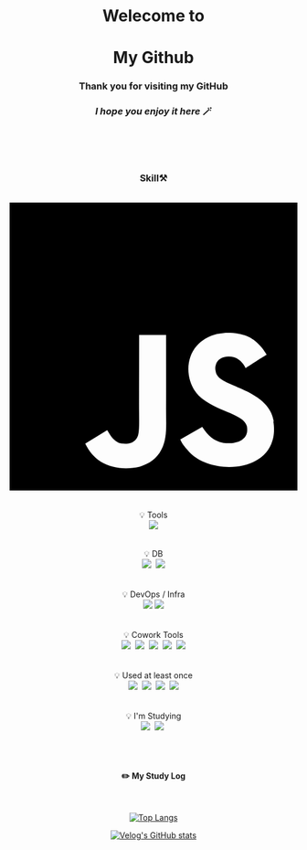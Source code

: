 <div align="center">

#      Welecome to
#      My Github


###    Thank you for visiting my GitHub
###    _I hope you enjoy it here_ 🪄


  <br><br><br>

###  Skill⚒️
  <br>
<div display="inline-block">
<!--     <img src="https://img.shields.io/badge/JAVA-007396?style=for-the-badge&logo=java&logoColor=white">  -->
    <svg role="img" viewBox="0 0 24 24" xmlns="http://www.w3.org/2000/svg"><title>JavaScript</title><path d="M0 0h24v24H0V0zm22.034 18.276c-.175-1.095-.888-2.015-3.003-2.873-.736-.345-1.554-.585-1.797-1.14-.091-.33-.105-.51-.046-.705.15-.646.915-.84 1.515-.66.39.12.75.42.976.9 1.034-.676 1.034-.676 1.755-1.125-.27-.42-.404-.601-.586-.78-.63-.705-1.469-1.065-2.834-1.034l-.705.089c-.676.165-1.32.525-1.71 1.005-1.14 1.291-.811 3.541.569 4.471 1.365 1.02 3.361 1.244 3.616 2.205.24 1.17-.87 1.545-1.966 1.41-.811-.18-1.26-.586-1.755-1.336l-1.83 1.051c.21.48.45.689.81 1.109 1.74 1.756 6.09 1.666 6.871-1.004.029-.09.24-.705.074-1.65l.046.067zm-8.983-7.245h-2.248c0 1.938-.009 3.864-.009 5.805 0 1.232.063 2.363-.138 2.711-.33.689-1.18.601-1.566.48-.396-.196-.597-.466-.83-.855-.063-.105-.11-.196-.127-.196l-1.825 1.125c.305.63.75 1.172 1.324 1.517.855.51 2.004.675 3.207.405.783-.226 1.458-.691 1.811-1.411.51-.93.402-2.07.397-3.346.012-2.054 0-4.109 0-6.179l.004-.056z"/></svg>
</div>
  <br><br>
<!-- <div display="inline-block">
    💡 Backend <br><br>
    <img src="https://img.shields.io/badge/Spring-6DB33F?style=for-the-badge&logo=Spring&logoColor=white">
    <img src="https://img.shields.io/badge/SpringBoot-6DB33F?style=for-the-badge&logo=SpringBoot&logoColor=white">
</div> -->
<div display="inline-block">
    💡 Tools <br>
    <img src="https://img.shields.io/badge/Visual Studio Code-007acc?style=for-the-badge&logo=Visual Studio Code&logoColor=white"> 
</div>
  <br><br>
<div display="inline-block">
    💡 DB <br>
    <img src="https://img.shields.io/badge/Postgresql-2f6792?style=for-the-badge&logo=Postgresql&logoColor=white">&nbsp;
    <img src="https://img.shields.io/badge/mysql-036189?style=for-the-badge&logo=mysql&logoColor=white">
</div>
  <br><br>
<div display="inline-block">
    💡 DevOps / Infra <br> 
    <img src="https://img.shields.io/badge/AWS-232F3E?style=for-the-badge&logo=AmazonAWS&logoColor=white">
    <img src="https://img.shields.io/badge/naver-02C75A?style=for-the-badge&logo=naver&logoColor=white">
<!--     <img src="https://img.shields.io/badge/Docker-2496ED?style=for-the-badge&logo=docker&logoColor=white"> -->
</div>
  <br><br>
<div display="inline-block">
    💡 Cowork Tools <br>
    <img src="https://img.shields.io/badge/Github-000000?style=for-the-badge&logo=github&logoColor=white">&nbsp;
    <img src="https://img.shields.io/badge/Notion-000000?style=for-the-badge&logo=notion&logoColor=white">&nbsp;
    <img src="https://img.shields.io/badge/Slack-4A154B?style=for-the-badge&logo=slack&logoColor=white">&nbsp;
    <img src="https://img.shields.io/badge/Figma-F24E1E?style=for-the-badge&logo=figma&logoColor=white">&nbsp;
    <img src="https://img.shields.io/badge/discord-5865F2?style=for-the-badge&logo=discord&logoColor=white">
</div>
  <br><br>
<!-- <div display="inline-block">
    💡 CI/CD <br>
    <img src="https://img.shields.io/badge/Jenkins-D24939?style=for-the-badge&logo=jenkins&logoColor=white">
</div>
  <br><br> -->
<div display="inline-block">
    💡 Used at least once
  <br>
</div>
<div display="inline-block">
  <img src="https://img.shields.io/badge/javascript-F7DF1E?style=for-the-badge&logo=javascript&logoColor=black">&nbsp;
  <img src="https://img.shields.io/badge/css-1572B6?style=for-the-badge&logo=css3&logoColor=white">&nbsp;
  <img src="https://img.shields.io/badge/html-E34F26?style=for-the-badge&logo=html5&logoColor=white">&nbsp;
<!--   <img src="https://img.shields.io/badge/C-A8B9CC?style=for-the-badge&logo=C&logoColor=white"> -->
  <img src="https://img.shields.io/badge/Linux-FCC624?style=for-the-badge&logo=Linux&logoColor=white">
<!--   <img src="https://img.shields.io/badge/JSP-007396?style=for-the-badge&logo=jsp&logoColor=white"> -->
</div>
  
  <br>
  <br>
<div display="inline-block">
  💡 I'm Studying 
  <br>
  <img src="https://img.shields.io/badge/docker-2396ee?style=for-the-badge&logo=docker&logoColor=white">&nbsp;
  <img src="https://img.shields.io/badge/fastapi-009688?style=for-the-badge&logo=fastapi&logoColor=white">&nbsp;
  
<br><br>

#### ✏️ My Study Log
 
  <br/>

[![Top Langs](https://github-readme-stats.vercel.app/api/top-langs/?username=ssu-uky&layout=compact)](https://github.com/ssu-uky/github-readme-stats)
  
[![Velog's GitHub stats](https://velog-readme-stats.vercel.app/api?name=ssu-uky&color=dark)](https://velog.io/@ssu-uky)

</div>
